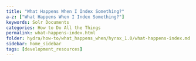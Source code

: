 ```yaml
---
title: "What Happens When I Index Something?"
a-z: ["What Happens When I Index Something?"]
keywords: Solr Documents
categories: How to Do All the Things
permalink: what-happens-index.html
folder: hydra/how-to/what_happens_when/hyrax_1.0/what-happens-index.md
sidebar: home_sidebar
tags: [development_resources]
---
```

